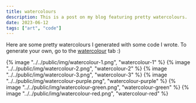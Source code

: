 ```yaml
---
title: watercolours
description: This is a post on my blog featuring pretty watercolours.
date: 2023-06-12
tags: ["art", "code"]
---
```


Here are some pretty watercolours I generated with some code I wrote. To generate your own, go to the <a href="/watercolour/">watercolour</a> tab :)

{% image "../../public/img/watercolour-1.png", "watercolour-1" %}
{% image "../../public/img/watercolour-2.png", "watercolour-2" %}
{% image "../../public/img/watercolour-3.png", "watercolour-3" %}
{% image "../../public/img/watercolour-purple.png", "watercolour-purple" %}
{% image "../../public/img/watercolour-green.png", "watercolour-green" %}
{% image "../../public/img/watercolour-red.png", "watercolour-red" %}
